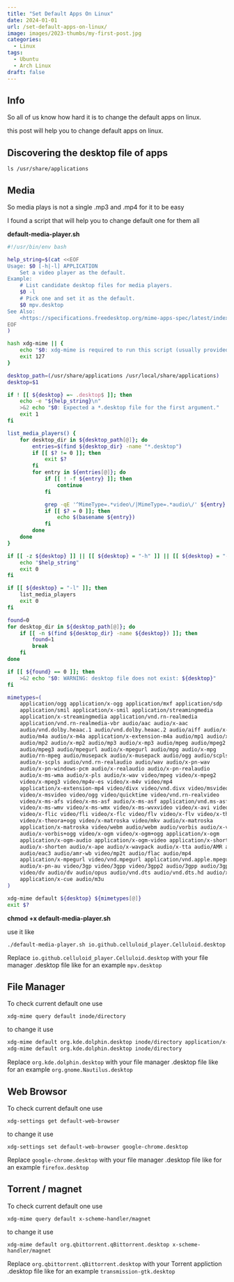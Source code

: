 ```yaml
---
title: "Set Default Apps On Linux"
date: 2024-01-01
url: /set-default-apps-on-linux/
image: images/2023-thumbs/my-first-post.jpg
categories:
  - Linux
tags:
  - Ubuntu
  - Arch Linux
draft: false
---
```


## Info
So all of us know how hard it is to change the default apps on linux.

this post will help you to change default apps on linux.


## Discovering the desktop file of apps
`ls /usr/share/applications`

## Media
So media plays is not a single .mp3 and .mp4 for it to be easy

I found a script that will help you to change default one for them all

**default-media-player.sh**
```sh
#!/usr/bin/env bash

help_string=$(cat <<EOF
Usage: $0 [-h|-l] APPLICATION
    Set a video player as the default.
Example:
    # List candidate desktop files for media players.
    $0 -l
    # Pick one and set it as the default.
    $0 mpv.desktop
See Also:
    <https://specifications.freedesktop.org/mime-apps-spec/latest/index.html>
EOF
)

hash xdg-mime || {
    echo "$0: xdg-mime is required to run this script (usually provided by xdg-utils package)."
    exit 127
}

desktop_path=(/usr/share/applications /usr/local/share/applications)
desktop=$1

if ! [[ ${desktop} =~ .desktop$ ]]; then
    echo -e "${help_string}\n"
    >&2 echo "$0: Expected a *.desktop file for the first argument."
    exit 1
fi

list_media_players() {
    for desktop_dir in ${desktop_path[@]}; do
        entries=$(find ${desktop_dir} -name "*.desktop")
        if [[ $? != 0 ]]; then
            exit $?
        fi
        for entry in ${entries[@]}; do
            if [[ ! -f ${entry} ]]; then
                continue
            fi

            grep -qE '^MimeType=.*video\/|MimeType=.*audio\/' ${entry}
            if [[ $? = 0 ]]; then
                echo $(basename ${entry})
            fi
        done
    done
}

if [[ -z ${desktop} ]] || [[ ${desktop} = "-h" ]] || [[ ${desktop} = "--help" ]]; then
    echo "$help_string"
    exit 0
fi

if [[ ${desktop} = "-l" ]]; then
    list_media_players
    exit 0
fi

found=0
for desktop_dir in ${desktop_path[@]}; do
    if [[ -n $(find ${desktop_dir} -name ${desktop}) ]]; then
        found=1
        break
    fi
done

if [[ ${found} == 0 ]]; then
    >&2 echo "$0: WARNING: desktop file does not exist: ${desktop}"
fi

mimetypes=(
    application/ogg application/x-ogg application/mxf application/sdp
    application/smil application/x-smil application/streamingmedia
    application/x-streamingmedia application/vnd.rn-realmedia
    application/vnd.rn-realmedia-vbr audio/aac audio/x-aac
    audio/vnd.dolby.heaac.1 audio/vnd.dolby.heaac.2 audio/aiff audio/x-aiff
    audio/m4a audio/x-m4a application/x-extension-m4a audio/mp1 audio/x-mp1
    audio/mp2 audio/x-mp2 audio/mp3 audio/x-mp3 audio/mpeg audio/mpeg2
    audio/mpeg3 audio/mpegurl audio/x-mpegurl audio/mpg audio/x-mpg
    audio/rn-mpeg audio/musepack audio/x-musepack audio/ogg audio/scpls
    audio/x-scpls audio/vnd.rn-realaudio audio/wav audio/x-pn-wav
    audio/x-pn-windows-pcm audio/x-realaudio audio/x-pn-realaudio
    audio/x-ms-wma audio/x-pls audio/x-wav video/mpeg video/x-mpeg2
    video/x-mpeg3 video/mp4v-es video/x-m4v video/mp4
    application/x-extension-mp4 video/divx video/vnd.divx video/msvideo
    video/x-msvideo video/ogg video/quicktime video/vnd.rn-realvideo
    video/x-ms-afs video/x-ms-asf audio/x-ms-asf application/vnd.ms-asf
    video/x-ms-wmv video/x-ms-wmx video/x-ms-wvxvideo video/x-avi video/avi
    video/x-flic video/fli video/x-flc video/flv video/x-flv video/x-theora
    video/x-theora+ogg video/x-matroska video/mkv audio/x-matroska
    application/x-matroska video/webm audio/webm audio/vorbis audio/x-vorbis
    audio/x-vorbis+ogg video/x-ogm video/x-ogm+ogg application/x-ogm
    application/x-ogm-audio application/x-ogm-video application/x-shorten
    audio/x-shorten audio/x-ape audio/x-wavpack audio/x-tta audio/AMR audio/ac3
    audio/eac3 audio/amr-wb video/mp2t audio/flac audio/mp4
    application/x-mpegurl video/vnd.mpegurl application/vnd.apple.mpegurl
    audio/x-pn-au video/3gp video/3gpp video/3gpp2 audio/3gpp audio/3gpp2
    video/dv audio/dv audio/opus audio/vnd.dts audio/vnd.dts.hd audio/x-adpcm
    application/x-cue audio/m3u
)

xdg-mime default ${desktop} ${mimetypes[@]}
exit $?
```
**chmod +x default-media-player.sh**

use it like

`./default-media-player.sh io.github.celluloid_player.Celluloid.desktop`

Replace `io.github.celluloid_player.Celluloid.desktop` with your file manager .desktop file like for an example `mpv.desktop`

## File Manager
To check current default one use

`xdg-mime query default inode/directory`

to change it use
```sh
xdg-mime default org.kde.dolphin.desktop inode/directory application/x-gnome-saved-search
xdg-mime default org.kde.dolphin.desktop inode/directory
```

Replace `org.kde.dolphin.desktop` with your file manager .desktop file like for an example `org.gnome.Nautilus.desktop`

## Web Browsor
To check current default one use

`xdg-settings get default-web-browser`

to change it use

`xdg-settings set default-web-browser google-chrome.desktop`

Replace `google-chrome.desktop` with your file manager .desktop file like for an example `firefox.desktop`

## Torrent / magnet

To check current default one use

`xdg-mime query default x-scheme-handler/magnet`

to change it use

`xdg-mime default org.qbittorrent.qBittorrent.desktop x-scheme-handler/magnet`

Replace `org.qbittorrent.qBittorrent.desktop` with your Torrent appliction .desktop file like for an example `transmission-gtk.desktop`